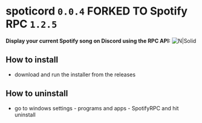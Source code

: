 # spoticord `0.0.4` FORKED TO Spotify RPC `1.2.5 `
**Display your current Spotify song on Discord using the RPC API:**
![N|Solid](https://s.phineas.io/share/68747470733acx.png)

## How to install

  - download and run the installer from the releases
  
## How to uninstall

 - go to windows settings - programs and apps - SpotifyRPC and hit uninstall
